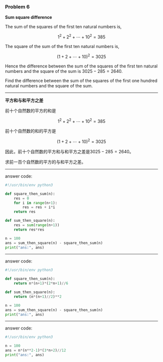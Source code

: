 ### Problem 6

**Sum square difference**

The sum of the squares of the first ten natural numbers is,

$$
1^2 + 2^2 + \cdots + 10^2 = 385
$$

The square of the sum of the first ten natural numbers is,

$$
(1 + 2 + \cdots + 10)^2 = 3025
$$

Hence the difference between the sum of the squares of the first ten natural numbers and the square of the sum is $3025 - 285 = 2640$.

Find the difference between the sum of the squares of the first one hundred natural numbers and the square of the sum.

---

**平方和与和平方之差**

前十个自然数的平方的和是

$$
1^2 + 2^2 + \cdots + 10^2 = 385
$$

前十个自然数的和的平方是

$$
(1 + 2 + \cdots + 10)^2 = 3025
$$

因此，前十个自然数的平方和与和平方之差是$3025 - 285 = 2640$。

求前一百个自然数的平方的与和平方之差。

---

answer code:

```python
#!/usr/bin/env python3

def square_then_sum(n):
    res = 0
    for i in range(n+1):
        res = res + i*i
    return res

def sum_then_square(n):
    res = sum(range(n+1))
    return res*res

n = 100
ans = sum_then_square(n) - square_then_sum(n)
print("ans:", ans)
```

---

answer code:

```python
#!/usr/bin/env python3

def square_then_sum(n):
    return n*(n+1)*(2*n+1)//6

def sum_then_square(n):
    return (n*(n+1)//2)**2

n = 100
ans = sum_then_square(n) - square_then_sum(n)
print("ans:", ans)
```

---

answer code:

```python
#!/usr/bin/env python3

n = 100
ans = n*(n**2-1)*(3*n+2)//12
print("ans:", ans)
```

